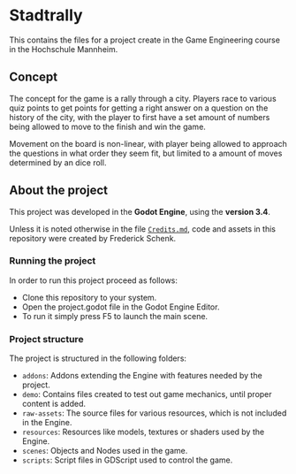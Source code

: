 # Stadtrally

This contains the files for a project create in the Game Engineering course in the Hochschule Mannheim.

## Concept

The concept for the game is a rally through a city. Players race to various quiz points to get points for getting a right answer on a question on the history of the city, with the player to first have a set amount of numbers being allowed to move to the finish and win the game.

Movement on the board is non-linear, with player being allowed to approach the questions in what order they seem fit, but limited to a amount of moves determined by an dice roll.

## About the project

This project was developed in the **Godot Engine**, using the **version 3.4**.

Unless it is noted otherwise in the file [`Credits.md`](Credits.md), code and assets in this repository were created by Frederick Schenk.

### Running the project

In order to run this project proceed as follows:

- Clone this repository to your system.
- Open the project.godot file in the Godot Engine Editor.
- To run it simply press F5 to launch the main scene.

### Project structure

The project is structured in the following folders:

- `addons`: Addons extending the Engine with features needed by the project.
- `demo`: Contains files created to test out game mechanics, until proper content is added.
- `raw-assets`: The source files for various resources, which is not included in the Engine.
- `resources`: Resources like models, textures or shaders used by the Engine.
- `scenes`: Objects and Nodes used in the game.
- `scripts`: Script files in GDScript used to control the game.
